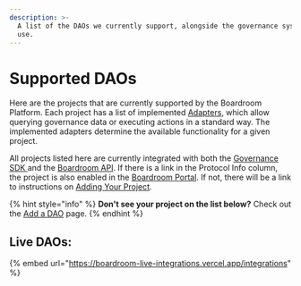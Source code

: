 ```yaml
---
description: >-
  A list of the DAOs we currently support, alongside the governance systems they
  use.
---
```


# Supported DAOs

Here are the projects that are currently supported by the Boardroom Platform. Each project has a list of implemented [Adapters](sdk/adapters/), which allow querying governance data or executing actions in a standard way. The implemented adapters determine the available functionality for a given project.

All projects listed here are currently integrated with both the [Governance SDK ](sdk/governance-sdk/)and the [Boardroom API](boardroom-api/boardroom-api/). If there is a link in the Protocol Info column, the project is also enabled in the [Boardroom Portal](broken-reference/). If not, there will be a link to instructions on [Adding Your Project](broken-reference/).

{% hint style="info" %}
**Don't see your project on the list below?** Check out the [Add a DAO](adding-your-project/2.-submit-your-metadata.md) page.
{% endhint %}

## Live DAOs:

{% embed url="https://boardroom-live-integrations.vercel.app/integrations" %}
